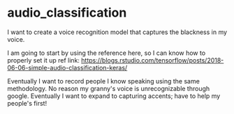 # audio_classification
I want to create a voice recognition model that captures the blackness in my voice. 


I am going to start by using the reference here, so I can know how to properly set it up
ref link: https://blogs.rstudio.com/tensorflow/posts/2018-06-06-simple-audio-classification-keras/

Eventually I want to record people I know speaking using the same methodology. No reason my granny's voice is unrecognizable through google. Eventually I want to expand to capturing accents; have to help my people's first!
